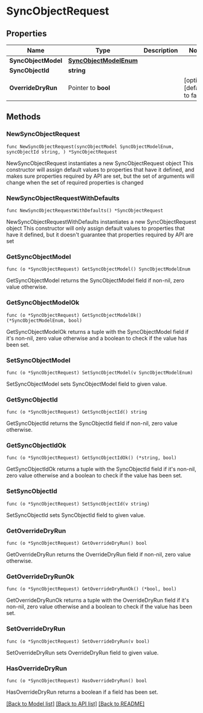 # SyncObjectRequest

## Properties

Name | Type | Description | Notes
------------ | ------------- | ------------- | -------------
**SyncObjectModel** | [**SyncObjectModelEnum**](SyncObjectModelEnum.md) |  | 
**SyncObjectId** | **string** |  | 
**OverrideDryRun** | Pointer to **bool** |  | [optional] [default to false]

## Methods

### NewSyncObjectRequest

`func NewSyncObjectRequest(syncObjectModel SyncObjectModelEnum, syncObjectId string, ) *SyncObjectRequest`

NewSyncObjectRequest instantiates a new SyncObjectRequest object
This constructor will assign default values to properties that have it defined,
and makes sure properties required by API are set, but the set of arguments
will change when the set of required properties is changed

### NewSyncObjectRequestWithDefaults

`func NewSyncObjectRequestWithDefaults() *SyncObjectRequest`

NewSyncObjectRequestWithDefaults instantiates a new SyncObjectRequest object
This constructor will only assign default values to properties that have it defined,
but it doesn't guarantee that properties required by API are set

### GetSyncObjectModel

`func (o *SyncObjectRequest) GetSyncObjectModel() SyncObjectModelEnum`

GetSyncObjectModel returns the SyncObjectModel field if non-nil, zero value otherwise.

### GetSyncObjectModelOk

`func (o *SyncObjectRequest) GetSyncObjectModelOk() (*SyncObjectModelEnum, bool)`

GetSyncObjectModelOk returns a tuple with the SyncObjectModel field if it's non-nil, zero value otherwise
and a boolean to check if the value has been set.

### SetSyncObjectModel

`func (o *SyncObjectRequest) SetSyncObjectModel(v SyncObjectModelEnum)`

SetSyncObjectModel sets SyncObjectModel field to given value.


### GetSyncObjectId

`func (o *SyncObjectRequest) GetSyncObjectId() string`

GetSyncObjectId returns the SyncObjectId field if non-nil, zero value otherwise.

### GetSyncObjectIdOk

`func (o *SyncObjectRequest) GetSyncObjectIdOk() (*string, bool)`

GetSyncObjectIdOk returns a tuple with the SyncObjectId field if it's non-nil, zero value otherwise
and a boolean to check if the value has been set.

### SetSyncObjectId

`func (o *SyncObjectRequest) SetSyncObjectId(v string)`

SetSyncObjectId sets SyncObjectId field to given value.


### GetOverrideDryRun

`func (o *SyncObjectRequest) GetOverrideDryRun() bool`

GetOverrideDryRun returns the OverrideDryRun field if non-nil, zero value otherwise.

### GetOverrideDryRunOk

`func (o *SyncObjectRequest) GetOverrideDryRunOk() (*bool, bool)`

GetOverrideDryRunOk returns a tuple with the OverrideDryRun field if it's non-nil, zero value otherwise
and a boolean to check if the value has been set.

### SetOverrideDryRun

`func (o *SyncObjectRequest) SetOverrideDryRun(v bool)`

SetOverrideDryRun sets OverrideDryRun field to given value.

### HasOverrideDryRun

`func (o *SyncObjectRequest) HasOverrideDryRun() bool`

HasOverrideDryRun returns a boolean if a field has been set.


[[Back to Model list]](../README.md#documentation-for-models) [[Back to API list]](../README.md#documentation-for-api-endpoints) [[Back to README]](../README.md)


